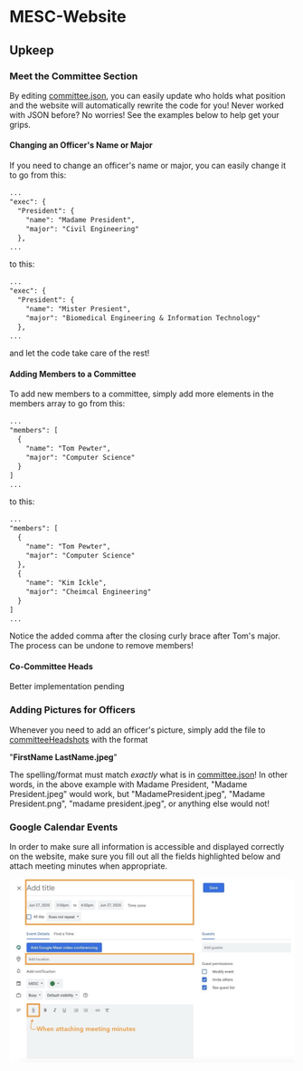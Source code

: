 # MESC-Website

## Upkeep
### Meet the Committee Section
By editing [committee.json](/committee.json), you can easily update who holds what position and the website will automatically rewrite the code for you! Never worked with JSON before? No worries! See the examples below to help get your grips.

#### Changing an Officer's Name or Major
If you need to change an officer's name or major, you can easily change it to go from this:
```
...
"exec": {
  "President": {
    "name": "Madame President",
    "major": "Civil Engineering"
  },
...
```
to this:
```
...
"exec": {
  "President": {
    "name": "Mister Presient",
    "major": "Biomedical Engineering & Information Technology"
  },
...
```
and let the code take care of the rest!

#### Adding Members to a Committee
To add new members to a committee, simply add more elements in the members array to go from this:
```
...
"members": [
  {
    "name": "Tom Pewter",
    "major": "Computer Science"
  }
]
...
```
to this:
```
...
"members": [
  {
    "name": "Tom Pewter",
    "major": "Computer Science"
  },
  {
    "name": "Kim Ickle",
    "major": "Cheimcal Engineering"
  }
]
...
```
Notice the added comma after the closing curly brace after Tom's major. The process can be undone to remove members!

#### Co-Committee Heads
Better implementation pending

### Adding Pictures for Officers
Whenever you need to add an officer's picture, simply add the file to [committeeHeadshots](/committeeHeadshots) with the format 

"**FirstName LastName.jpeg**" 

The spelling/format must match *exactly* what is in [committee.json](/committee.json)! In other words, in the above example with Madame President, "Madame President.jpeg" would work, but "MadamePresident.jpeg", "Madame President.png", "madame president.jpeg", or anything else would not!

### Google Calendar Events
In order to make sure all information is accessible and displayed correctly on the website, make sure you fill out all the fields highlighted below and attach meeting minutes when appropriate.

![Google Calendar Event Requirements](/misc/GoogleCalendar.png)
